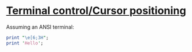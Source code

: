[1]: https://rosettacode.org/wiki/Terminal_control/Cursor_positioning

# [Terminal control/Cursor positioning][1]

Assuming an ANSI terminal:

```perl
print "\e[6;3H";
print 'Hello';
```